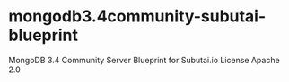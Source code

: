 # mongodb3.4community-subutai-blueprint
MongoDB 3.4 Community Server Blueprint for Subutai.io
License Apache 2.0
